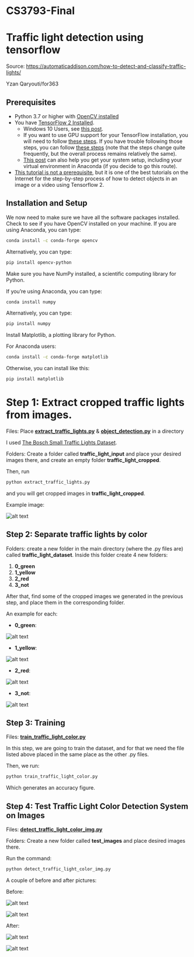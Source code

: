 # CS3793-Final

# Traffic light detection using tensorflow

Source: https://automaticaddison.com/how-to-detect-and-classify-traffic-lights/

Yzan Qaryouti/for363
## Prerequisites
- Python 3.7 or higher with [OpenCV installed](https://automaticaddison.com/how-to-set-up-anaconda-for-windows-10/)
- You have [TensorFlow 2 Installed](https://www.tensorflow.org/install).
  - Windows 10 Users, see [this post](https://automaticaddison.com/how-to-install-tensorflow-2-on-windows-10/).
  - If you want to use GPU support for your TensorFlow installation, you will need to follow [these steps](https://www.tensorflow.org/install/gpu). If you have trouble following those steps, you can follow [these steps](https://automaticaddison.com/real-time-object-recognition-using-a-webcam-and-deep-learning/#install_tf_gpu) (note   that the steps change quite frequently, but the overall process remains relatively the same).
  - [This post](https://automaticaddison.com/predict-vehicle-fuel-economy-using-a-deep-neural-network/) can also help you get your system setup, including your virtual environment in Anaconda (if you decide to go this route).
- [This tutorial is not a prerequisite](https://tensorflow-object-detection-api-tutorial.readthedocs.io/en/latest/index.html), but it is one of the best tutorials on the Internet for the step-by-step process of how to detect objects in an image or a video using Tensorflow 2.

## Installation and Setup
We now need to make sure we have all the software packages installed. Check to see if you have OpenCV installed on your machine. If you are using Anaconda, you can type:
```bash
conda install -c conda-forge opencv
```
Alternatively, you can type:
```bash
pip install opencv-python
```
Make sure you have NumPy installed, a scientific computing library for Python.

If you’re using Anaconda, you can type:
```bash
conda install numpy
```

Alternatively, you can type:
```bash
pip install numpy
```
Install Matplotlib, a plotting library for Python.

For Anaconda users:
```bash
conda install -c conda-forge matplotlib
```
Otherwise, you can install like this:
```bash
pip install matplotlib
```

# Step 1: Extract cropped traffic lights from images.

Files: Place [**extract_traffic_lights.py**](https://www.mediafire.com/file/pduiasnr0u8cacw/extract_traffic_lights.py/file) & [**object_detection.py**](https://www.mediafire.com/file/oahvu2t50uu7sqc/object_detection.py/file) in a directory

I used [The Bosch Small Traffic Lights Dataset](https://hci.iwr.uni-heidelberg.de/content/bosch-small-traffic-lights-dataset).

Folders: Create a folder called **traffic_light_input** and place your desired images there, and create an empty folder **traffic_light_cropped**.

Then, run
```bash
python extract_traffic_lights.py
```
and you will get cropped images in **traffic_light_cropped**.


Example image:

![alt text](https://i.imgur.com/6Obt1bR.jpg)

## Step 2: Separate traffic lights by color

Folders: create a new folder in the main directory (where the .py files are) called **traffic_light_dataset**. Inside this folder create 4 new folders: 
1. **0_green**
2. **1_yellow**
3. **2_red**
4. **3_not**

After that, find some of the cropped images we generated in the previous step, and place them in the corresponding folder.

An example for each:

- **0_green**:

![alt text](https://i.imgur.com/mkEQmGs_d.webp?maxwidth=760&fidelity=grand)


- **1_yellow**:

 ![alt text](https://i.imgur.com/unkYDRP.jpg)
 
 
- **2_red**:

 ![alt text](https://i.imgur.com/e0EqLYO.jpg)
 
 
- **3_not**:

 ![alt text](https://i.imgur.com/M1uuG80.jpg)

## Step 3: Training

Files: [**train_traffic_light_color.py**](https://www.mediafire.com/file/sb3db2zoiohflat/train_traffic_light_color.py/file)

In this step, we are going to train the dataset, and for that we need the file listed above placed in the same place as the other .py files.

Then, we run:
```bash
python train_traffic_light_color.py
```
Which generates an accuracy figure.

## Step 4: Test Traffic Light Color Detection System on Images

Files: [**detect_traffic_light_color_img.py**](https://www.mediafire.com/file/q6o5yebvcc8pnke/detect_traffic_light_color_img.py/file)

Folders: Create a new folder called **test_images** and place desired images there.

Run the command:
```bash
python detect_traffic_light_color_img.py
```

A couple of before and after pictures:

Before:

![alt text](https://i.imgur.com/kjJm0HN.jpg)

![alt text](https://i.imgur.com/RJJW4OV.jpg)
 
After:
 
![alt text](https://i.imgur.com/B2E5Jam.jpg)
  
![alt text](https://i.imgur.com/pA4m6dA.jpg)
